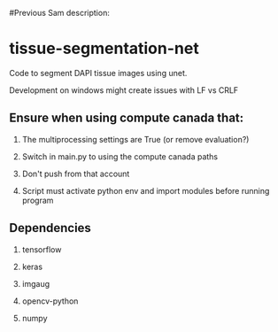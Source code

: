 #Previous Sam description:

# tissue-segmentation-net

Code to segment DAPI tissue images using unet.

Development on windows might create issues with LF vs CRLF

## Ensure when using compute canada that:

1) The multiprocessing settings are True (or remove evaluation?)

2) Switch in main.py to using the compute canada paths

3) Don't push from that account

4) Script must activate python env and import modules before running program

## Dependencies

1) tensorflow

2) keras

3) imgaug

4) opencv-python

5) numpy
